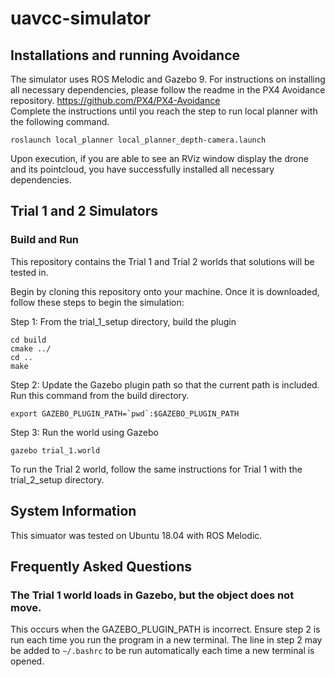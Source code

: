 # uavcc-simulator
## Installations and running Avoidance
The simulator uses ROS Melodic and Gazebo 9. For instructions on installing all necessary dependencies, please follow the readme in the PX4 Avoidance repository.
https://github.com/PX4/PX4-Avoidance \
Complete the instructions until you reach the step to run local planner with the following command.
```
roslaunch local_planner local_planner_depth-camera.launch
```
Upon execution, if you are able to see an RViz window display the drone and its pointcloud, you have successfully installed all necessary dependencies.
<!--
## Sample Control System
We have provided a sample control system that will follow the rover in the first simulated trial. To run this solution, follow these steps. \

Step 1: Build the caktin workspace \
From the catkin workspace, run ```catkin build```.
Step 2: Sourcing \
Next, source the environment. \
```source devel/setup.bash```
Step 3: Run Avoidance \
Run the avoidance.sh script in the catkin-ws directory. \
Step 4: Run the autonomous drone package
-->

## Trial 1 and 2 Simulators
### Build and Run
This repository contains the Trial 1 and Trial 2 worlds that solutions will be tested in. 

Begin by cloning this repository onto your machine. Once it is downloaded, follow these steps to begin the simulation: 

Step 1: From the trial_1_setup directory, build the plugin
```mkdir build
cd build
cmake ../
cd ..
make
```
Step 2: Update the Gazebo plugin path so that the current path is included. Run this command from the build directory.

```export GAZEBO_PLUGIN_PATH=`pwd`:$GAZEBO_PLUGIN_PATH```

Step 3: Run the world using Gazebo

```cd ~uavcc-simulator/trial_1_setup
gazebo trial_1.world
```
To run the Trial 2 world, follow the same instructions for Trial 1 with the trial_2_setup directory.
## System Information
This simuator was tested on Ubuntu 18.04 with ROS Melodic.
## Frequently Asked Questions
### The Trial 1 world loads in Gazebo, but the object does not move.
This occurs when the GAZEBO_PLUGIN_PATH is incorrect. Ensure step 2 is run each time you run the program in a new terminal. The line in step 2 may be added to ```~/.bashrc``` to be run automatically each time a new terminal is opened.
